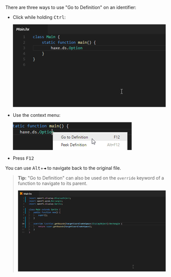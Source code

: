 There are three ways to use "Go to Definition" on an identifier:

- Click while holding <kbd>Ctrl</kbd>:

  ![](images/go-to-definition/ctrl-click.gif)

- Use the context menu:
  
  ![](images/go-to-definition/context-menu.png)

- Press <kbd>F12</kbd>

You can use <kbd>Alt</kbd>+<kbd>◄</kbd> to navigate back to the original file.

> **Tip:** "Go to Definition" can also be used on the `override` keyword of a function to navigate to its parent.
>
> ![](images/go-to-definition/override.gif)